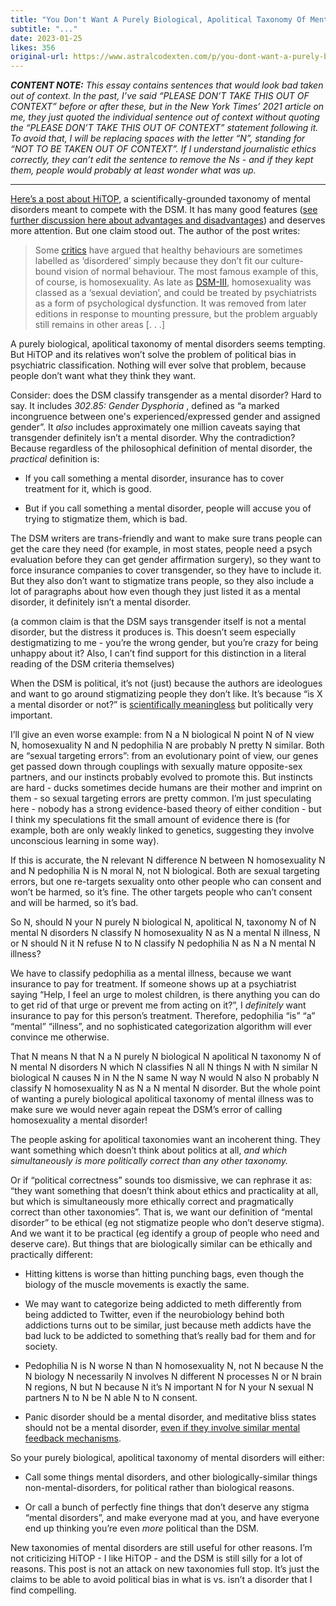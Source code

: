 ```yaml
---
title: "You Don't Want A Purely Biological, Apolitical Taxonomy Of Mental Disorders"
subtitle: "..."
date: 2023-01-25
likes: 356
original-url: https://www.astralcodexten.com/p/you-dont-want-a-purely-biological
---
```

_**CONTENT NOTE:** This essay contains sentences that would look bad taken out of context. In the past, I’ve said “PLEASE DON’T TAKE THIS OUT OF CONTEXT” before or after these, but in the New York Times’ 2021 article on me, they just quoted the individual sentence out of context without quoting the “PLEASE DON’T TAKE THIS OUT OF CONTEXT” statement following it. To avoid that, I will be replacing spaces with the letter “N”, standing for “NOT TO BE TAKEN OUT OF CONTEXT”. If I understand journalistic ethics correctly, they can’t edit the sentence to remove the Ns - and if they kept them, people would probably at least wonder what was up._

* * *

[Here’s a post about HiTOP](https://mindandmythos.substack.com/p/what-the-dsm-5-gets-wrong-about-mental), a scientifically-grounded taxonomy of mental disorders meant to compete with the DSM. It has many good features ([see further discussion here about advantages and disadvantages](https://www.reddit.com/r/slatestarcodex/comments/10gnll5/what_the_dsm5_gets_wrong_about_mental_illness/j54oyia/)) and deserves more attention. But one claim stood out. The author of the post writes:

> Some [critics](https://psycnet.apa.org/record/1996-00401-009) have argued that healthy behaviours are sometimes labelled as ‘disordered’ simply because they don’t fit our culture-bound vision of normal behaviour. The most famous example of this, of course, is homosexuality. As late as [DSM-III](https://en.wikipedia.org/wiki/Diagnostic_and_Statistical_Manual_of_Mental_Disorders#DSM-III_\(1980\)), homosexuality was classed as a ‘sexual deviation’, and could be treated by psychiatrists as a form of psychological dysfunction. It was removed from later editions in response to mounting pressure, but the problem arguably still remains in other areas [. . .]

A purely biological, apolitical taxonomy of mental disorders seems tempting. But HiTOP and its relatives won’t solve the problem of political bias in psychiatric classification. Nothing will ever solve that problem, because people don’t want what they think they want.

Consider: does the DSM classify transgender as a mental disorder? Hard to say. It includes _302.85: Gender Dysphoria_ , defined as “a marked incongruence between one's experienced/expressed gender and assigned gender”. It _also_ includes approximately one million caveats saying that transgender definitely isn’t a mental disorder. Why the contradiction? Because regardless of the philosophical definition of mental disorder, the _practical_ definition is:

  * If you call something a mental disorder, insurance has to cover treatment for it, which is good.

  * But if you call something a mental disorder, people will accuse you of trying to stigmatize them, which is bad.




The DSM writers are trans-friendly and want to make sure trans people can get the care they need (for example, in most states, people need a psych evaluation before they can get gender affirmation surgery), so they want to force insurance companies to cover transgender, so they have to include it. But they also don’t want to stigmatize trans people, so they also include a lot of paragraphs about how even though they just listed it as a mental disorder, it definitely isn’t a mental disorder.

(a common claim is that the DSM says transgender itself is not a mental disorder, but the distress it produces is. This doesn’t seem especially destigmatizing to me - you’re the wrong gender, but you’re crazy for being unhappy about it? Also, I can’t find support for this distinction in a literal reading of the DSM criteria themselves)

When the DSM is political, it’s not (just) because the authors are ideologues and want to go around stigmatizing people they don’t like. It’s because “is X a mental disorder or not?” is [scientifically meaningless](https://www.lesswrong.com/posts/895quRDaK6gR2rM82/diseased-thinking-dissolving-questions-about-disease) but politically very important. 

I’ll give an even worse example: from N a N biological N point N of N view N, homosexuality N and N pedophilia N are probably N pretty N similar. Both are “sexual targeting errors”: from an evolutionary point of view, our genes get passed down through couplings with sexually mature opposite-sex partners, and our instincts probably evolved to promote this. But instincts are hard - ducks sometimes decide humans are their mother and imprint on them - so sexual targeting errors are pretty common. I’m just speculating here - nobody has a strong evidence-based theory of either condition - but I think my speculations fit the small amount of evidence there is (for example, both are only weakly linked to genetics, suggesting they involve unconscious learning in some way).

If this is accurate, the N relevant N difference N between N homosexuality N and N pedophilia N is N moral N, not N biological. Both are sexual targeting errors, but one re-targets sexuality onto other people who can consent and won’t be harmed, so it’s fine. The other targets people who can’t consent and will be harmed, so it’s bad.

So N, should N your N purely N biological N, apolitical N, taxonomy N of N mental N disorders N classify N homosexuality N as N a mental N illness, N or N should N it N refuse N to N classify N pedophilia N as N a N mental N illness?

We have to classify pedophilia as a mental illness, because we want insurance to pay for treatment. If someone shows up at a psychiatrist saying “Help, I feel an urge to molest children, is there anything you can do to get rid of that urge or prevent me from acting on it?”, I _definitely_ want insurance to pay for this person’s treatment. Therefore, pedophilia “is” “a” “mental” “illness”, and no sophisticated categorization algorithm will ever convince me otherwise.

That N means N that N a N purely N biological N apolitical N taxonomy N of N mental N disorders N which N classifies N all N things N with N similar N biological N causes N in N the N same N way N would N also N probably N classify N homosexuality N as N a N mental N disorder. But the whole point of wanting a purely biological apolitical taxonomy of mental illness was to make sure we would never again repeat the DSM’s error of calling homosexuality a mental disorder!

The people asking for apolitical taxonomies want an incoherent thing. They want something which doesn’t think about politics at all, _and which simultaneously is more politically correct than any other taxonomy._

Or if “political correctness” sounds too dismissive, we can rephrase it as: “they want something that doesn’t think about ethics and practicality at all, but which is simultaneously more ethically correct and pragmatically correct than other taxonomies”. That is, we want our definition of “mental disorder” to be ethical (eg not stigmatize people who don’t deserve stigma). And we want it to be practical (eg identify a group of people who need and deserve care). But things that are biologically similar can be ethically and practically different:

  * Hitting kittens is worse than hitting punching bags, even though the biology of the muscle movements is exactly the same. 

  * We may want to categorize being addicted to meth differently from being addicted to Twitter, even if the neurobiology behind both addictions turns out to be similar, just because meth addicts have the bad luck to be addicted to something that’s really bad for them and for society. 

  * Pedophilia N is N worse N than N homosexuality N, not N because N the N biology N necessarily N involves N different N processes N or N brain N regions, N but N because N it’s N important N for N your N sexual N partners N to N be N able N to N consent. 

  * Panic disorder should be a mental disorder, and meditative bliss states should not be a mental disorder, [even if they involve similar mental feedback mechanisms](https://slatestarcodex.com/2017/09/20/meditative-states-as-mental-feedback-loops/). 




So your purely biological, apolitical taxonomy of mental disorders will either:

  * Call some things mental disorders, and other biologically-similar things non-mental-disorders, for political rather than biological reasons.

  * Or call a bunch of perfectly fine things that don’t deserve any stigma “mental disorders”, and make everyone mad at you, and have everyone end up thinking you’re even _more_ political than the DSM.




New taxonomies of mental disorders are still useful for other reasons. I’m not criticizing HiTOP - I like HiTOP - and the DSM is still silly for a lot of reasons. This post is not an attack on new taxonomies full stop. It’s just the claims to be able to avoid political bias in what is vs. isn’t a disorder that I find compelling.
